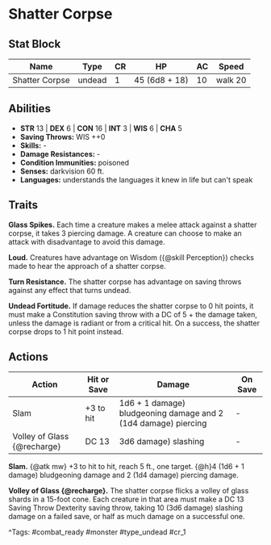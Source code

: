 # Shatter Corpse

## Stat Block

| Name | Type | CR | HP | AC | Speed |
|------|------|----|----|----|-------|
| Shatter Corpse | undead | 1 | 45 (6d8 + 18) | 10 | walk 20 |

## Abilities

- **STR** 13 | **DEX** 6 | **CON** 16 | **INT** 3 | **WIS** 6 | **CHA** 5
- **Saving Throws:** WIS ++0  
- **Skills:** -  
- **Damage Resistances:** -  
- **Condition Immunities:** poisoned  
- **Senses:** darkvision 60 ft.  
- **Languages:** understands the languages it knew in life but can't speak

## Traits

**Glass Spikes.** Each time a creature makes a melee attack against a shatter corpse, it takes 3 piercing damage. A creature can choose to make an attack with disadvantage to avoid this damage.

**Loud.** Creatures have advantage on Wisdom ({@skill Perception}) checks made to hear the approach of a shatter corpse.

**Turn Resistance.** The shatter corpse has advantage on saving throws against any effect that turns undead.

**Undead Fortitude.** If damage reduces the shatter corpse to 0 hit points, it must make a Constitution saving throw with a DC of 5 + the damage taken, unless the damage is radiant or from a critical hit. On a success, the shatter corpse drops to 1 hit point instead.


## Actions

| Action | Hit or Save | Damage | On Save |
|--------|--------------|--------|----------|
| Slam | +3 to hit | 1d6 + 1 damage) bludgeoning damage and 2 (1d4 damage) piercing | - |
| Volley of Glass {@recharge} | DC 13 | 3d6 damage) slashing | - |

**Slam.** {@atk mw} +3 to hit to hit, reach 5 ft., one target. {@h}4 (1d6 + 1 damage) bludgeoning damage and 2 (1d4 damage) piercing damage.

**Volley of Glass {@recharge}.** The shatter corpse flicks a volley of glass shards in a 15-foot cone. Each creature in that area must make a DC 13 Saving Throw Dexterity saving throw, taking 10 (3d6 damage) slashing damage on a failed save, or half as much damage on a successful one.


^Tags: #combat_ready #monster #type_undead #cr_1